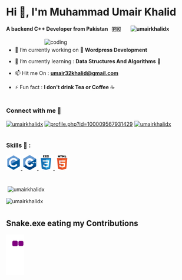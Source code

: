 # Hi 👋, I'm Muhammad Umair Khalid

#### A backend C++ Developer from Pakistan &nbsp; 🇵🇰  &nbsp;&nbsp;&nbsp; &nbsp;&nbsp; <img src="https://komarev.com/ghpvc/?username=umairkhalidx&label=Profile%20views&color=0e75b6&style=flat" alt="umairkhalidx" />


<img align="right" alt="coding" width=400px src="https://i.pinimg.com/originals/e4/26/70/e426702edf874b181aced1e2fa5c6cde.gif" >

<h1></h1>

- 🔭 I’m currently working on 🧠 **Wordpress Development**

- 🌱 I’m currently learning :  **Data Structures And Algorithms** 🤔

- 📫 Hit me On : **umair32khalid@gmail.com**

- ⚡ Fun fact : **I don't drink Tea or Coffee** ☕️



<h1></h1>
<h3 align="left">Connect with me 🤝</h3>
<p align="left">
<a href="https://linkedin.com/in/umairkhalidx" target="blank"><img align="center" src="https://raw.githubusercontent.com/rahuldkjain/github-profile-readme-generator/master/src/images/icons/Social/linked-in-alt.svg" alt="umairkhalidx" height="30" width="40" /></a>
<a href="https://fb.com/profile.php?id=100009567931429" target="blank"><img align="center" src="https://raw.githubusercontent.com/rahuldkjain/github-profile-readme-generator/master/src/images/icons/Social/facebook.svg" alt="profile.php?id=100009567931429" height="30" width="40" /></a>
<a href="https://instagram.com/umairkhalidx" target="blank"><img align="center" src="https://raw.githubusercontent.com/rahuldkjain/github-profile-readme-generator/master/src/images/icons/Social/instagram.svg" alt="umairkhalidx" height="30" width="40" /></a>
</p>


<h1></h1>
<h3 align="left">Skills 💪 : </h3>
<p align="left"> <a href="https://www.cprogramming.com/" target="_blank" rel="noreferrer"> <img src="https://raw.githubusercontent.com/devicons/devicon/master/icons/c/c-original.svg" alt="c" width="40" height="40"/> </a> <a href="https://www.w3schools.com/cpp/" target="_blank" rel="noreferrer"> <img src="https://raw.githubusercontent.com/devicons/devicon/master/icons/cplusplus/cplusplus-original.svg" alt="cplusplus" width="40" height="40"/> </a> <a href="https://www.w3schools.com/css/" target="_blank" rel="noreferrer"> <img src="https://raw.githubusercontent.com/devicons/devicon/master/icons/css3/css3-original-wordmark.svg" alt="css3" width="40" height="40"/> </a> <a href="https://www.w3.org/html/" target="_blank" rel="noreferrer"> <img src="https://raw.githubusercontent.com/devicons/devicon/master/icons/html5/html5-original-wordmark.svg" alt="html5" width="40" height="40"/> </a> </p>


<h1></h1>
<p>&nbsp;<img align="center" src="https://github-readme-stats.vercel.app/api?username=umairkhalidx&show_icons=true&locale=en" alt="umairkhalidx" /></p>


<!--
<p><img align="right" src="https://github-readme-stats.vercel.app/api/top-langs?username=umairkhalidx&show_icons=true&locale=en&layout=compact" alt="umairkhalidx" /></p>
-->


<p><img align="center" src="https://github-readme-streak-stats.herokuapp.com/?user=umairkhalidx&" alt="umairkhalidx" /></p>


<h1></h1>

## Snake.exe eating my Contributions
![snake gif](https://github.com/umairkhalidx/umairkhalidx/blob/output/github-contribution-grid-snake.gif)

<!--
**umairkhalidx/umairkhalidx** is a ✨ _special_ ✨ repository because its `README.md` (this file) appears on your GitHub profile.

Here are some ideas to get you started:

- 🔭 I’m currently working on ...
- 🌱 I’m currently learning ...
- 👯 I’m looking to collaborate on ...
- 🤔 I’m looking for help with ...
- 💬 Ask me about ...
- 📫 How to reach me: ...
- 😄 Pronouns: ...
- ⚡ Fun fact: ...
-->
